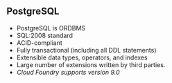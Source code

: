 ## PostgreSQL

- PostgreSQL is ORDBMS
- SQL:2008 standard
- ACID-compliant
- Fully transactional (including all DDL statements)
- Extensible data types, operators, and indexes
- Large number of extensions written by third parties.
- *Cloud Foundry supports version 9.0*